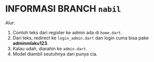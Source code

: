 # INFORMASI BRANCH `nabil`

Alur:
1. Contoh teks dari register ke admin ada di `home.dart`.
2. Dari teks, redirect ke `login_admin.dart` dan login cuma bisa pake **adminmlaku123**.
3. Kalau udah, diarahin ke `admin.dart`.
4. Model diambil seutuhnya dari punya cia.